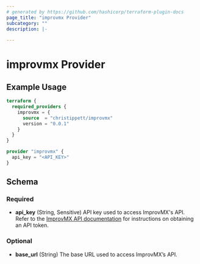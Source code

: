 ```yaml
---
# generated by https://github.com/hashicorp/terraform-plugin-docs
page_title: "improvmx Provider"
subcategory: ""
description: |-
  
---
```


# improvmx Provider



## Example Usage

```terraform
terraform {
  required_providers {
    improvmx = {
      source  = "christippett/improvmx"
      version = "0.0.1"
    }
  }
}

provider "improvmx" {
  api_key = "<API_KEY>"
}
```

<!-- schema generated by tfplugindocs -->
## Schema

### Required

- **api_key** (String, Sensitive) API key used to access ImprovMX's API. Refer to the [ImprovMX API documentation](https://improvmx.com/api/) for instructions on obtaining an API token.

### Optional

- **base_url** (String) The base URL used to access ImprovMX’s API.
